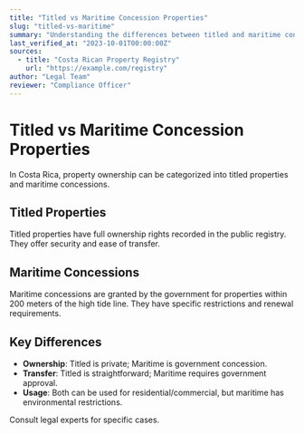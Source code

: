 ```yaml
---
title: "Titled vs Maritime Concession Properties"
slug: "titled-vs-maritime"
summary: "Understanding the differences between titled and maritime concession properties in Costa Rica."
last_verified_at: "2023-10-01T00:00:00Z"
sources:
  - title: "Costa Rican Property Registry"
    url: "https://example.com/registry"
author: "Legal Team"
reviewer: "Compliance Officer"
---
```


# Titled vs Maritime Concession Properties

In Costa Rica, property ownership can be categorized into titled properties and maritime concessions.

## Titled Properties
Titled properties have full ownership rights recorded in the public registry. They offer security and ease of transfer.

## Maritime Concessions
Maritime concessions are granted by the government for properties within 200 meters of the high tide line. They have specific restrictions and renewal requirements.

## Key Differences
- **Ownership**: Titled is private; Maritime is government concession.
- **Transfer**: Titled is straightforward; Maritime requires government approval.
- **Usage**: Both can be used for residential/commercial, but maritime has environmental restrictions.

Consult legal experts for specific cases.